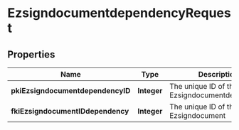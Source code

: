 

# EzsigndocumentdependencyRequest

## Properties

Name | Type | Description | Notes
------------ | ------------- | ------------- | -------------
**pkiEzsigndocumentdependencyID** | **Integer** | The unique ID of the Ezsigndocumentdependency |  [optional]
**fkiEzsigndocumentIDdependency** | **Integer** | The unique ID of the Ezsigndocument | 




